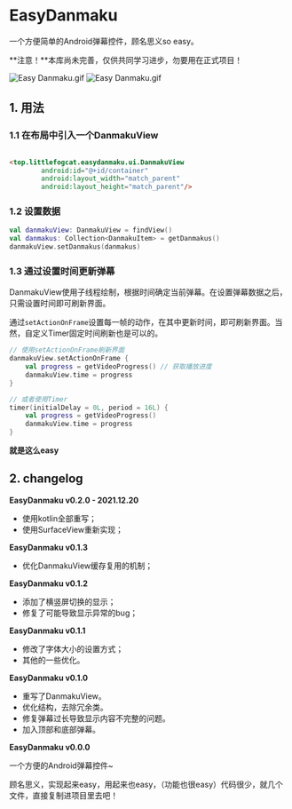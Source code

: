 # EasyDanmaku

一个方便简单的Android弹幕控件，顾名思义so easy。

**注意！**本库尚未完善，仅供共同学习进步，勿要用在正式项目！

![Easy Danmaku.gif](https://github.com/LittleFogCat/EasyDanmaku/blob/master/readme2.gif)
![Easy Danmaku.gif](https://github.com/LittleFogCat/EasyDanmaku/blob/master/readme1.gif)

## 1. 用法

### 1.1 在布局中引入一个DanmakuView

```html

<top.littlefogcat.easydanmaku.ui.DanmakuView
        android:id="@+id/container"
        android:layout_width="match_parent"
        android:layout_height="match_parent"/>
```

### 1.2 设置数据

```kotlin
val danmakuView: DanmakuView = findView()
val danmakus: Collection<DanmakuItem> = getDanmakus()
danmakuView.setDanmakus(danmakus)
```

### 1.3 通过设置时间更新弹幕

DanmakuView使用子线程绘制，根据时间确定当前弹幕。在设置弹幕数据之后，只需设置时间即可刷新界面。

通过`setActionOnFrame`设置每一帧的动作，在其中更新时间，即可刷新界面。当然，自定义Timer固定时间刷新也是可以的。

```kotlin
// 使用setActionOnFrame刷新界面
danmakuView.setActionOnFrame {
    val progress = getVideoProgress() // 获取播放进度
    danmakuView.time = progress
}

// 或者使用Timer
timer(initialDelay = 0L, period = 16L) {
    val progress = getVideoProgress()
    danmakuView.time = progress
}
```

**就是这么easy**

## 2. changelog

**EasyDanmaku v0.2.0 - 2021.12.20**

- 使用kotlin全部重写；
- 使用SurfaceView重新实现；

**EasyDanmaku v0.1.3**

- 优化DanmakuView缓存复用的机制；

**EasyDanmaku v0.1.2**

- 添加了横竖屏切换的显示；
- 修复了可能导致显示异常的bug；

**EasyDanmaku v0.1.1**

- 修改了字体大小的设置方式；
- 其他的一些优化。

**EasyDanmaku v0.1.0**

- 重写了DanmakuView。
- 优化结构，去除冗余类。
- 修复弹幕过长导致显示内容不完整的问题。
- 加入顶部和底部弹幕。

**EasyDanmaku v0.0.0**

一个方便的Android弹幕控件~

顾名思义，实现起来easy，用起来也easy，（功能也很easy）代码很少，就几个文件，直接复制进项目里去吧！

